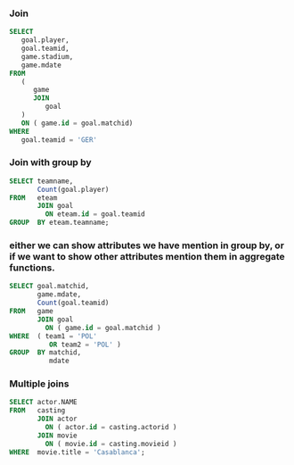 ### Join 

```sql
SELECT
   goal.player,
   goal.teamid,
   game.stadium,
   game.mdate 
FROM
   (
      game 
      JOIN
         goal
   )
   ON ( game.id = goal.matchid) 
WHERE
   goal.teamid = 'GER'
```

### Join with group by

```sql
SELECT teamname,
       Count(goal.player)
FROM   eteam
       JOIN goal
         ON eteam.id = goal.teamid
GROUP  BY eteam.teamname; 
```

### either we can show attributes we have mention in group by, or if we want to show other attributes mention them in aggregate functions. 

```sql
SELECT goal.matchid,
       game.mdate,
       Count(goal.teamid)
FROM   game
       JOIN goal
         ON ( game.id = goal.matchid )
WHERE  ( team1 = 'POL'
          OR team2 = 'POL' )
GROUP  BY matchid,
          mdate 
```

### Multiple joins

```sql
SELECT actor.NAME
FROM   casting
       JOIN actor
         ON ( actor.id = casting.actorid )
       JOIN movie
         ON ( movie.id = casting.movieid )
WHERE  movie.title = 'Casablanca'; 

```
